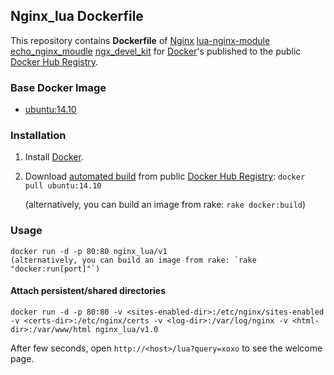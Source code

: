 ## Nginx_lua Dockerfile


This repository contains **Dockerfile** of [Nginx](http://nginx.org/) [lua-nginx-module](https://github.com/chaoslawful/lua-nginx-module.git) [echo_nginx_moudle](https://github.com/agentzh/echo-nginx-module.git) [ngx_devel_kit](https://github.com/simpl/ngx_devel_kit.git)  for [Docker](https://www.docker.com/)'s published to the public [Docker Hub Registry](https://registry.hub.docker.com/).


### Base Docker Image

* [ubuntu:14.10](http://dockerfile.github.io/#/ubuntu)


### Installation

1. Install [Docker](https://www.docker.com/).

2. Download [automated build](https://registry.hub.docker.com/u/dockerfile/nginx/) from public [Docker Hub Registry](https://registry.hub.docker.com/): `docker pull ubuntu:14.10`

   (alternatively, you can build an image from rake: `rake docker:build`)


### Usage

    docker run -d -p 80:80 nginx_lua/v1
    (alternatively, you can build an image from rake: `rake "docker:run[port]"`)

#### Attach persistent/shared directories

    docker run -d -p 80:80 -v <sites-enabled-dir>:/etc/nginx/sites-enabled -v <certs-dir>:/etc/nginx/certs -v <log-dir>:/var/log/nginx -v <html-dir>:/var/www/html nginx_lua/v1.0

After few seconds, open `http://<host>/lua?query=xoxo` to see the welcome page.
